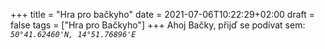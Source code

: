 +++
title = "Hra pro bačkyho"
date = 2021-07-06T10:22:29+02:00
draft = false 
tags = ["Hra pro Bačkyho"] 
+++
Ahoj Bačky,
přijď se podívat sem:
*`50°41.62460'N, 14°51.76896'E`*

